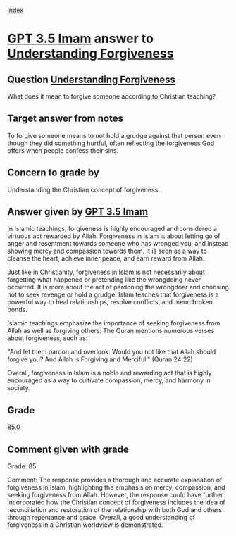 
[Index](../../index.md)
# [GPT 3.5 Imam](../../answering_models/GPT_3.5_Imam.md) answer to [Understanding Forgiveness](../../questions/Understanding_Forgiveness.md)

## Question [Understanding Forgiveness](../../questions/Understanding_Forgiveness.md)
What does it mean to forgive someone according to Christian teaching?

## Target answer from notes
To forgive someone means to not hold a grudge against that person even though they did something hurtful, often reflecting the forgiveness God offers when people confess their sins.

## Concern to grade by
Understanding the Christian concept of forgiveness.

## Answer given by [GPT 3.5 Imam](../../answering_models/GPT_3.5_Imam.md)
In Islamic teachings, forgiveness is highly encouraged and considered a virtuous act rewarded by Allah. Forgiveness in Islam is about letting go of anger and resentment towards someone who has wronged you, and instead showing mercy and compassion towards them. It is seen as a way to cleanse the heart, achieve inner peace, and earn reward from Allah.

Just like in Christianity, forgiveness in Islam is not necessarily about forgetting what happened or pretending like the wrongdoing never occurred. It is more about the act of pardoning the wrongdoer and choosing not to seek revenge or hold a grudge. Islam teaches that forgiveness is a powerful way to heal relationships, resolve conflicts, and mend broken bonds.

Islamic teachings emphasize the importance of seeking forgiveness from Allah as well as forgiving others. The Quran mentions numerous verses about forgiveness, such as:

"And let them pardon and overlook. Would you not like that Allah should forgive you? And Allah is Forgiving and Merciful." (Quran 24:22)

Overall, forgiveness in Islam is a noble and rewarding act that is highly encouraged as a way to cultivate compassion, mercy, and harmony in society.

## Grade
85.0

## Comment given with grade
Grade: 85

Comment: The response provides a thorough and accurate explanation of forgiveness in Islam, highlighting the emphasis on mercy, compassion, and seeking forgiveness from Allah. However, the response could have further incorporated how the Christian concept of forgiveness includes the idea of reconciliation and restoration of the relationship with both God and others through repentance and grace. Overall, a good understanding of forgiveness in a Christian worldview is demonstrated.
